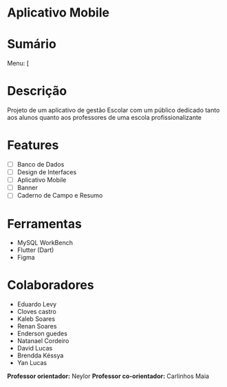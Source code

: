 # Aplicativo Mobile <Nome aqui>
  
# Sumário
Menu: [

# Descrição
  Projeto de um aplicativo de gestão Escolar com um público dedicado tanto aos alunos quanto aos professores de uma escola profissionalizante

# Features
  - [ ] Banco de Dados
  - [ ] Design de Interfaces
  - [ ] Aplicativo Mobile
  - [ ] Banner
  - [ ] Caderno de Campo e Resumo

# Ferramentas
  * MySQL WorkBench
  * Flutter (Dart)
  * Figma

# Colaboradores
  * Eduardo Levy
  * Cloves castro
  * Kaleb Soares
  * Renan Soares
  * Enderson guedes
  * Natanael Cordeiro
  * David Lucas
  * Brendda Késsya
  * Yan Lucas

  **Professor orientador:** Neylor
  **Professor co-orientador:** Carlinhos Maia
